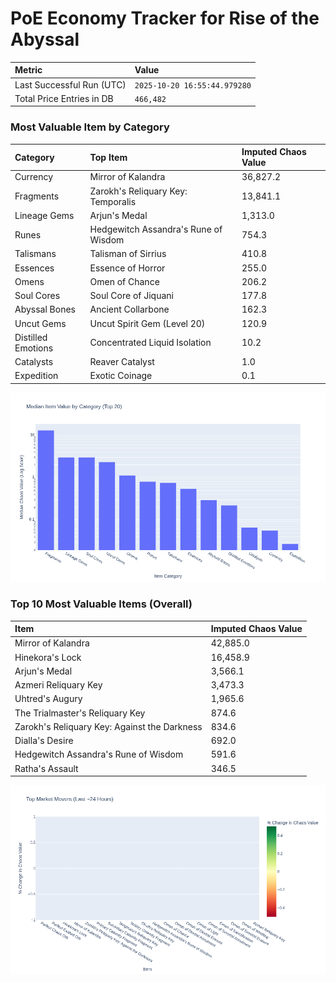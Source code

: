 # PoE Economy Tracker for Rise of the Abyssal

<!-- START_MAINTENANCE -->
| Metric | Value |
|:---|:---|
| Last Successful Run (UTC) | `2025-10-20 16:55:44.979280` |
| Total Price Entries in DB | `466,482` |

<!-- END_MAINTENANCE -->

<!-- START_DATAFRAME_DEBUG -->
<!-- END_DATAFRAME_DEBUG -->

<!-- START_CATEGORY_ANALYSIS -->
### Most Valuable Item by Category
| Category | Top Item | Imputed Chaos Value |
| :--- | :--- | :--- |
| Currency | Mirror of Kalandra | 36,827.2 |
| Fragments | Zarokh's Reliquary Key: Temporalis | 13,841.1 |
| Lineage Gems | Arjun's Medal | 1,313.0 |
| Runes | Hedgewitch Assandra's Rune of Wisdom | 754.3 |
| Talismans | Talisman of Sirrius | 410.8 |
| Essences | Essence of Horror | 255.0 |
| Omens | Omen of Chance | 206.2 |
| Soul Cores | Soul Core of Jiquani | 177.8 |
| Abyssal Bones | Ancient Collarbone | 162.3 |
| Uncut Gems | Uncut Spirit Gem (Level 20) | 120.9 |
| Distilled Emotions | Concentrated Liquid Isolation | 10.2 |
| Catalysts | Reaver Catalyst | 1.0 |
| Expedition | Exotic Coinage | 0.1 |


![Category Analysis Chart](charts/category_analysis.png)
<!-- END_ANALYSIS -->

<!-- START_ANALYSIS -->
### Top 10 Most Valuable Items (Overall)
| Item | Imputed Chaos Value |
| :--- | :--- |
| Mirror of Kalandra | 42,885.0 |
| Hinekora's Lock | 16,458.9 |
| Arjun's Medal | 3,566.1 |
| Azmeri Reliquary Key | 3,473.3 |
| Uhtred's Augury | 1,965.6 |
| The Trialmaster's Reliquary Key | 874.6 |
| Zarokh's Reliquary Key: Against the Darkness | 834.6 |
| Dialla's Desire | 692.0 |
| Hedgewitch Assandra's Rune of Wisdom | 591.6 |
| Ratha's Assault | 346.5 |


![Market Movers Chart](charts/market_movers.png)
<!-- END_ANALYSIS -->
